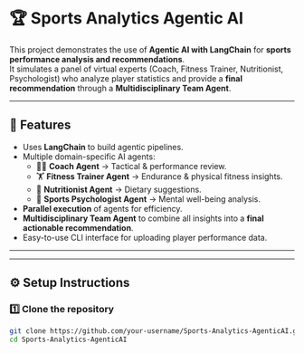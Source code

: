 # 🏆 Sports Analytics Agentic AI

This project demonstrates the use of **Agentic AI with LangChain** for **sports performance analysis and recommendations**.  
It simulates a panel of virtual experts (Coach, Fitness Trainer, Nutritionist, Psychologist) who analyze player statistics and provide a **final recommendation** through a **Multidisciplinary Team Agent**.

---

## 🚀 Features
- Uses **LangChain** to build agentic pipelines.
- Multiple domain-specific AI agents:
  - 🧑‍🏫 **Coach Agent** → Tactical & performance review.
  - 🏋️ **Fitness Trainer Agent** → Endurance & physical fitness insights.
  - 🍎 **Nutritionist Agent** → Dietary suggestions.
  - 🧠 **Sports Psychologist Agent** → Mental well-being analysis.
- **Parallel execution** of agents for efficiency.
- **Multidisciplinary Team Agent** to combine all insights into a **final actionable recommendation**.
- Easy-to-use CLI interface for uploading player performance data.

---


---

## ⚙️ Setup Instructions

### 1️⃣ Clone the repository
```bash
git clone https://github.com/your-username/Sports-Analytics-AgenticAI.git
cd Sports-Analytics-AgenticAI


